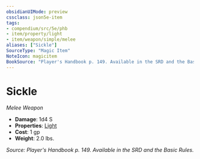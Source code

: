 ```yaml
---
obsidianUIMode: preview
cssclass: json5e-item
tags:
- compendium/src/5e/phb
- item/property/light
- item/weapon/simple/melee
aliases: ["Sickle"]
SourceType: "Magic Item"
NoteIcon: magicitem
BookSource: "Player's Handbook p. 149. Available in the SRD and the Basic Rules."
---
```

# Sickle
*Melee Weapon*  

- **Damage**: 1d4 S
- **Properties**: [Light](/2-Mechanics/CLI/rules/item-properties.md#Light)
- **Cost**: 1 gp
- **Weight**: 2.0 lbs.

*Source: Player's Handbook p. 149. Available in the SRD and the Basic Rules.*